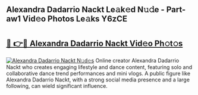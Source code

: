 ## Alexandra Dadarrio Nackt Le𝚊k𝚎d N𝚞𝚍e - Part-aw1 Vid𝚎o Photos Le𝚊ks Y6zCE

# <h2><a href="http://fb5adg.evod.top/?m=Alexandra+Dadarrio+Nackt">🔗 👉🔴 Alexandra Dadarrio Nackt Vid𝚎o Ph𝚘t𝚘s</a></h2>

[![Alexandra Dadarrio Nackt N𝚞d𝚎s](https://i.imgur.com/8V9OHl7.gif)](http://fb5adg.evod.top/?m=Alexandra+Dadarrio+Nackt)
Online creator Alexandra Dadarrio Nackt who creates engaging lifestyle and dance content, featuring solo and collaborative dance trend performances and mini vlogs. A public figure like Alexandra Dadarrio Nackt, with a strong social media presence and a large following, can wield significant influence. 
